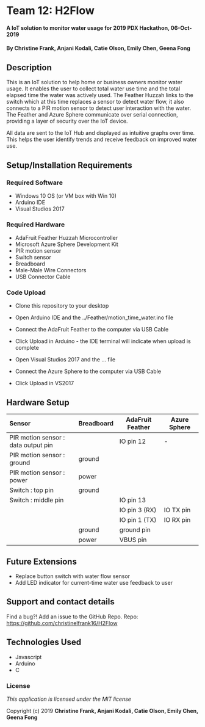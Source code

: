 # Team 12: H2Flow

#### A IoT solution to monitor water usage for 2019 PDX Hackathon, 06-Oct-2019

#### By **Christine Frank, Anjani Kodali, Catie Olson, Emily Chen, Geena Fong**

## Description

This is an IoT solution to help home or business owners monitor water usage. It enables the user to collect total water use time and the total elapsed time the water was actively used. The Feather Huzzah links to the switch which at this time replaces a sensor to detect water flow, it also connects to a PIR motion sensor to detect user interaction with the water. The Feather and Azure Sphere communicate over serial connection, providing a layer of security over the IoT device.

All data are sent to the IoT Hub and displayed as intuitive graphs over time. This helps the user identify trends and receive feedback on improved water use.

## Setup/Installation Requirements
### Required Software
* Windows 10 OS (or VM box with Win 10)
* Arduino IDE
* Visual Studios 2017

### Required Hardware
* AdaFruit Feather Huzzah Microcontroller
* Microsoft Azure Sphere Development Kit
* PIR motion sensor
* Switch sensor
* Breadboard
* Male-Male Wire Connectors
* USB Connector Cable

### Code Upload
* Clone this repository to your desktop

* Open Arduino IDE and the ../Feather/motion_time_water.ino file
* Connect the AdaFruit Feather to the computer via USB Cable
* Click Upload in Arduino - the IDE terminal will indicate when upload is complete

* Open Visual Studios 2017 and the ... file
* Connect the Azure Sphere to the computer via USB Cable
* Click Upload in VS2017

## Hardware Setup

|Sensor|Breadboard|AdaFruit Feather|Azure Sphere|
|:----------|-----------|------------|------------|
|PIR motion sensor : data output pin|| IO pin 12 |-|
|PIR motion sensor : ground | ground |||
|PIR motion sensor : power|power|||
|Switch : top pin | ground |||
|Switch : middle pin || IO pin 13| |
|||IO pin 3 (RX) | IO TX pin|
|||IO pin 1 (TX) | IO RX pin|
||ground|ground pin||
||power|VBUS pin ||

## Future Extensions

* Replace button switch with water flow sensor
* Add LED indicator for current-time water use feedback to user

## Support and contact details

Find a bug?! Add an issue to the GitHub Repo.
Repo: https://github.com/christinelfrank16/H2Flow


## Technologies Used

* Javascript
* Arduino
* C

### License

*This application is licensed under the MIT license*

Copyright (c) 2019 **Christine Frank, Anjani Kodali, Catie Olson, Emily Chen, Geena Fong**
